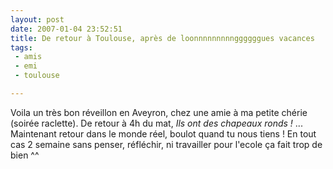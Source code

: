 ```yaml
---
layout: post
date: 2007-01-04 23:52:51
title: De retour à Toulouse, après de loonnnnnnnnnggggggues vacances
tags:
 - amis
 - emi
 - toulouse

---
```


Voila un très bon réveillon en Aveyron, chez une amie à ma petite chérie (soirée raclette). De retour à 4h du mat, _Ils ont des chapeaux ronds !_ ... Maintenant retour dans le monde réel, boulot quand tu nous tiens ! En tout cas 2 semaine sans penser, réfléchir, ni travailler pour l'ecole ça fait trop de bien ^^
